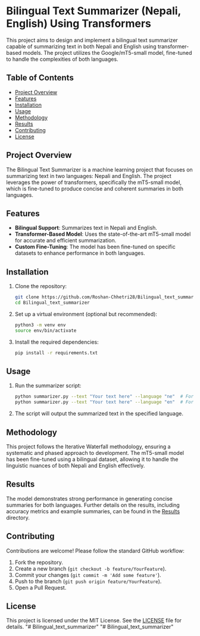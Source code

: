 
# Bilingual Text Summarizer (Nepali, English) Using Transformers

This project aims to design and implement a bilingual text summarizer capable of summarizing text in both Nepali and English using transformer-based models. The project utilizes the Google/mT5-small model, fine-tuned to handle the complexities of both languages.

## Table of Contents

- [Project Overview](#project-overview)
- [Features](#features)
- [Installation](#installation)
- [Usage](#usage)
- [Methodology](#methodology)
- [Results](#results)
- [Contributing](#contributing)
- [License](#license)

## Project Overview

The Bilingual Text Summarizer is a machine learning project that focuses on summarizing text in two languages: Nepali and English. The project leverages the power of transformers, specifically the mT5-small model, which is fine-tuned to produce concise and coherent summaries in both languages.

## Features

- **Bilingual Support**: Summarizes text in Nepali and English.
- **Transformer-Based Model**: Uses the state-of-the-art mT5-small model for accurate and efficient summarization.
- **Custom Fine-Tuning**: The model has been fine-tuned on specific datasets to enhance performance in both languages.

## Installation

1. Clone the repository:

   ```bash
   git clone https://github.com/Roshan-Chhetri28/Bilingual_text_summarizer.git
   cd Bilingual_text_summarizer
   ```

2. Set up a virtual environment (optional but recommended):

   ```bash
   python3 -m venv env
   source env/bin/activate
   ```

3. Install the required dependencies:

   ```bash
   pip install -r requirements.txt
   ```

## Usage

1. Run the summarizer script:

   ```bash
   python summarizer.py --text "Your text here" --language "ne"  # For Nepali
   python summarizer.py --text "Your text here" --language "en"  # For English
   ```

2. The script will output the summarized text in the specified language.

## Methodology

This project follows the Iterative Waterfall methodology, ensuring a systematic and phased approach to development. The mT5-small model has been fine-tuned using a bilingual dataset, allowing it to handle the linguistic nuances of both Nepali and English effectively.

## Results

The model demonstrates strong performance in generating concise summaries for both languages. Further details on the results, including accuracy metrics and example summaries, can be found in the [Results](results/) directory.

## Contributing

Contributions are welcome! Please follow the standard GitHub workflow:

1. Fork the repository.
2. Create a new branch (`git checkout -b feature/YourFeature`).
3. Commit your changes (`git commit -m 'Add some feature'`).
4. Push to the branch (`git push origin feature/YourFeature`).
5. Open a Pull Request.

## License

This project is licensed under the MIT License. See the [LICENSE](LICENSE) file for details.
"# Bilingual_text_summarizer" 
"# Bilingual_text_summarizer" 
